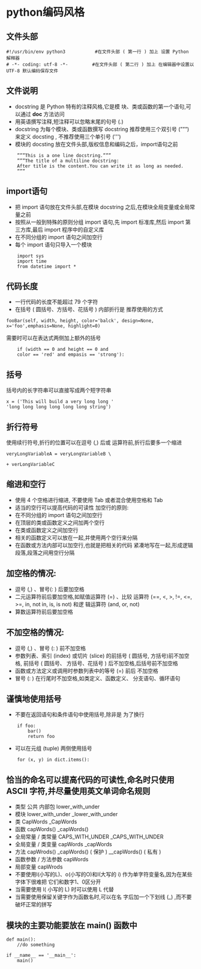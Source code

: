 # python编码风格


## 文件头部

    #!/usr/bin/env python3           #在文件头部 ( 第一行 ) 加上 设置 Python 解释器
    # -*- coding: utf-8 -*-         #在文件头部 ( 第二行 ) 加上 在编辑器中设置以 UTF-8 默认编码保存文件

## 文件说明

- docstring 是 Python 特有的注释风格,它是模 块、类或函数的第一个语句,可以通过 __doc__ 方法访问
- 用英语撰写注释,短注释可以忽略末尾的句号 (.)
- docstring 为每个模块、类或函数撰写 docstring 推荐使用三个双引号 (”””) 来定义 docsting , 不推荐使用三个单引号 (''')
- 模块的 docsting 放在文件头部,版权信息和编码之后，import语句之前
```
    ”””This is a one line docstring.”””
    ”””The title of a multiline docstring:
    After title is the content.You can write it as long as needed.
    ”””
```    

## import语句

- 把 import 语句放在文件头部,在模块 docstring 之后,在模块全局变量或全局常量之前
- 按照从一般到特殊的原则分组 import 语句,先 import 标准库,然后 import 第三方库,最后 import 程序中的自定义库
- 在不同分组的 import 语句之间加空行
- 每个 import 语句只导入一个模块
```
    import sys
    import time
    from datetime import *
```


## 代码长度

- 一行代码的长度不能超过 79 个字符
- 在括号 ( 圆括号、方括号、花括号 ) 内部折行是 推荐使用的方式
```
fooBar(self, width, height, color='balck', design=None, x='foo',emphasis=None, highlight=0)
```
需要时可以在表达式两侧加上额外的括号
```
    if (width == 0 and height == 0 and
    color == 'red' and empasis == 'strong'):
```

## 括号

括号内的长字符串可以直接写成两个短字符串

    x = ('This will build a very long long '
    'long long long long long long string')

## 折行符号

使用续行符号,折行的位置可以在逗号 (,) 后或 运算符前,折行后要多一个缩进

    veryLongVariableA = veryLongVariableB \

    + verLongVariableC

## 缩进和空行

- 使用 4 个空格进行缩进, 不要使用 Tab 或者混合使用空格和 Tab
- 适当的空行可以提高代码的可读性 加空行的原则:
- 在不同分组的 import 语句之间加空行
- 在顶层的类或函数定义之间加两个空行
- 在类或函数定义之间加空行
- 相关的函数定义可以放在一起,并使用两个空行来分隔 
- 在函数或方法内部可以加空行,也就是把相关的代码 紧凑地写在一起,形成逻辑段落,段落之间用空行分隔 

## 加空格的情况:

- 逗号 (,) 、冒号(: ) 后要加空格
- 二元运算符前后要加空格,如赋值运算符 (=) 、比较 运算符 (==, <, >, !=, <=, >=, in, not in, is, is not) 和逻 辑运算符 (and, or, not)
- 算数运算符前后要加空格

## 不加空格的情况:

- 逗号 (,) 、冒号 (: ) 前不加空格
-  参数列表、索引 (index) 或切片 (slice) 的前括号 ( 圆括号, 方括号)前不加空格, 前括号 ( 圆括号、 方括号、花括号 ) 后不加空格,后括号前不加空格 
- 函数或方法定义或调用时参数列表中的等号 (=) 前后 不加空格
- 冒号 (: ) 在行尾时不加空格,如类定义、函数定义、 分支语句、循环语句

## 谨慎地使用括号

- 不要在返回语句和条件语句中使用括号,除非是 为了换行
```
    if foo:
        bar()
        return foo
```
- 可以在元组 (tuple) 两侧使用括号
```
    for (x, y) in dict.items():
```
## 恰当的命名可以提高代码的可读性,命名时只使用 ASCII 字符,并尽量使用英文单词命名规则

- 类型 公共 内部包 lower_with_under
- 模块 lower_with_under _lower_with_under
- 类 CapWords _CapWords
- 函数 capWords() _capWords()
- 全局常量 / 类常量 CAPS_WITH_UNDER _CAPS_WITH_UNDER
- 全局变量 / 类变量 capWords _capWords
- 方法 capWrods() _capWords() ( 保护 ) __capWords() ( 私有 )
- 函数参数 / 方法参数 capWords
- 局部变量 capWrods
- 不要使用l(小写的L)、o(小写的O)和I(大写的 i) 作为单字符变量名,因为在某些字体下很难把 它们和数字1、0区分开
- 当需要使用 l( 小写的 L) 时可以使用 L 代替
- 当需要使用保留关键字作为函数名时,可以在名 字后加一个下划线 (_) ,而不要破坏正常的拼写

## 模块的主要功能要放在 main() 函数中

    def main():
        //do something

    if __name__ == '__main__':
        main()

